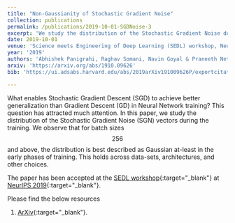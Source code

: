 ```yaml
---
title: "Non-Gaussianity of Stochastic Gradient Noise"
collection: publications
permalink: /publications/2019-10-01-SGDNoise-3
excerpt: 'We study the distribution of the Stochastic Gradient Noise during the training and observe that for batch sizes $$256$$ and above, the distribution is best described as Gaussian at-least in the early phases of training.'
date: 2019-10-01
venue: 'Science meets Engineering of Deep Learning (SEDL) workshop, Neural Information Processing Systems (NeurIPS)'
year: '2019'
authors: 'Abhishek Panigrahi, Raghav Somani, Navin Goyal & Praneeth Netrapalli'
arxiv: 'https://arxiv.org/abs/1910.09626'
bib: 'https://ui.adsabs.harvard.edu/abs/2019arXiv191009626P/exportcitation'

---
```

What enables Stochastic Gradient Descent (SGD) to achieve better generalization than Gradient Descent (GD) in Neural Network training? This question has attracted much attention. In this paper, we study the distribution of the Stochastic Gradient Noise (SGN) vectors during the training. We observe that for batch sizes $$256$$ and above, the distribution is best described as Gaussian at-least in the early phases of training. This holds across data-sets, architectures, and other choices.

The paper has been accepted at the [SEDL workshop](https://sites.google.com/view/sedl-neurips-2019/){:target="_blank"} at [NeurIPS 2019](https://nips.cc/Conferences/2019){:target="_blank"}.

Please find the below resources
1. [ArXiv](https://arxiv.org/pdf/1910.09626.pdf){:target="_blank"}.
